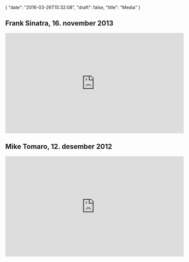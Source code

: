 {
  "date": "2016-03-26T15:32:08",
  "draft": false,
  "title": "Media"
}

## Frank Sinatra, 16. november 2013
<iframe width="560" height="315" src="https://www.youtube.com/embed/7NDI4WjXqCg" frameborder="0" allowfullscreen></iframe>

## Mike Tomaro, 12. desember 2012
<iframe width="560" height="315" src="https://www.youtube.com/embed/g89zkoQzuTg" frameborder="0" allowfullscreen></iframe>
